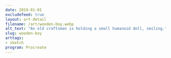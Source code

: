 ```yaml
---
date: 2019-01-01
excludefeed: true
layout: art-detail
filename: /art/wooden-boy.webp
alt_text: "An old craftsman is holding a small humanoid doll, smiling."
slug: wooden-boy
arttags:
- sketch
program: Procreate
---
```

